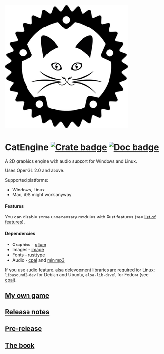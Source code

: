 # ![logo](https://github.com/Clomance/CatEngine/raw/master/logo_400x400.png)

# CatEngine [![Crate badge]][crates.io] [![Doc badge]][doc.rs]

[Crate badge]:http://meritbadge.herokuapp.com/cat_engine
[crates.io]:https://crates.io/crates/cat_engine

[Doc badge]:https://img.shields.io/badge/documentation-doc.rs-green
[doc.rs]:https://docs.rs/cat_engine/


A 2D graphics engine with audio support for Windows and Linux.

Uses OpenGL 2.0 and above.

Supported platforms:
 - Windows, Linux
 - Mac, iOS might work anyway

#### Features

You can disable some unnecessary modules with Rust features (see [list of features](book/EN/features.md)).


#### Dependencies
 - Graphics - [glium](https://github.com/glium/glium)
 - Images - [image](https://github.com/image-rs/image)
 - Fonts - [rusttype](https://gitlab.redox-os.org/redox-os/rusttype)
 - Audio - [cpal](https://github.com/RustAudio/cpal) and [minimp3](https://github.com/germangb/minimp3-rs)

If you use audio feature, alsa delevopment libraries are required for Linux: `libasound2-dev` for Debian and Ubuntu, `alsa-lib-devel` for Fedora (see [cpal](https://github.com/RustAudio/cpal)).


## [My own game](https://github.com/Clomance/Visual-Novel)

## [Release notes](RELEASE-NOTES.MD)

## [Pre-release](https://github.com/Clomance/CatEngine/tree/pre-release)

## [The book](book/README.MD)